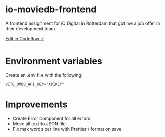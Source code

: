 # io-moviedb-frontend
A frontend assignment for iO Digital in Rotterdam that got me a job offer in their development team.

[Edit in Codeflow ⚡️](https://stackblitz.com/~/github.com/jonahkalkman/io-moviedb-frontend)

# Environment variables
Create an .env file with the following: 
```
VITE_OMDB_API_KEY="APIKEY"
```

# Improvements
- Create Error component for all errors
- Move all text to JSON file
- Fix max words per line with Prettier / format on save
